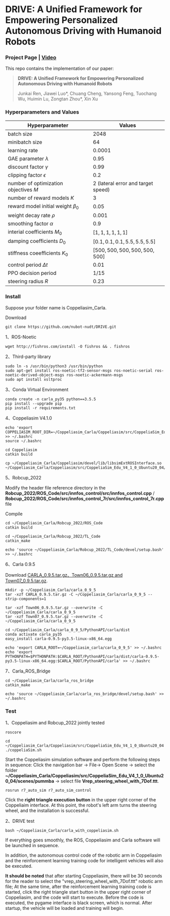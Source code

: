 # DRIVE: A Unified Framework for Empowering Personalized Autonomous Driving with Humanoid Robots

### Project Page | [Video]()

This repo contains the implementation of our paper: 
> **DRIVE: A Unified Framework for Empowering Personalized Autonomous Driving with Humanoid Robots**
> 
> Junkai Ren, Jiawei Luo*, Chuang Cheng, Yansong Feng, Tuochang Wu, Huimin Lu, Zongtan Zhou*, Xin Xu
>

### Hyperparameters and Values

| Hyperparameter | Values |
| ----------- | ----------- |
| batch size | 2048 |
| minibatch size | 64 |
| learning rate | 0.0001 |
| GAE parameter $\lambda$ | 0.95 |
| discount factor $\gamma$ | 0.99 |
| clipping factor $\epsilon$ | 0.2 |
| number of optimization objectives $M$ | 2 (lateral error and target speed) |
| number of reward models $K$ | 3 |
| reward model initial weight $\beta_0$ | 0.05 |
| weight decay rate $\rho$ | 0.001 |
| smoothing factor $\alpha$ | 0.9 |
| interial coefficients $M_0$ | $[1,1,1,1,1,1]$ |
| damping coefficients $D_0$ | $[0.1,0.1,0.1,5.5,5.5,5.5]$ |
| stiffness coeefficients $K_0$ | $[500,500,500,500,500,500]$ |
| control period $\Delta t$ | 0.01 |
| PPO decision period | $1/15$ |
| steering radius $R$ | 0.23 |

### Install

Suppose your folder name is Coppeliasim_Carla.

Download

```
git clone https://github.com/nubot-nudt/DRIVE.git
```

1、ROS-Noetic

```
wget http://fishros.com/install -O fishros && . fishros
```

2、Third-party library

```
sudo ln -s /usr/bin/python3 /usr/bin/python
sudo apt-get install ros-noetic-tf2-sensor-msgs ros-noetic-serial ros-noetic-derived-object-msgs ros-noetic-ackermann-msgs
sudo apt install xsltproc
```

3、Conda Virtual Environment

```
conda create -n carla_py35 python==3.5.5
pip install --upgrade pip
pip install -r requirements.txt
```

4、Coppeliasim V4.1.0

```
echo 'export COPPELIASIM_ROOT_DIR=~/Coppeliasim_Carla/Coppeliasim/src/CoppeliaSim_Edu_V4_1_0_Ubuntu20_04' >> ~/.bashrc
source ~/.bashrc

cd Coppeliasim
catkin build

cp ~/Coppeliasim_Carla/Coppeliasim/devel/lib/libsimExtROSInterface.so ~/Coppeliasim_Carla/Coppeliasim/src/CoppeliaSim_Edu_V4_1_0_Ubuntu20_04/
```

5、Robcup_2022

Modify the header file reference directory in the **Robcup_2022/ROS_Code/src/innfos_control/src/innfos_control.cpp** / **Robcup_2022/ROS_Code/src/innfos_control_7r/src/innfos_control_7r.cpp** file

Compile
```
cd ~/Coppeliasim_Carla/Robcup_2022/ROS_Code
catkin build

cd ~/Coppeliasim_Carla/Robcup_2022/TL_Code
catkin_make

echo 'source ~/Coppeliasim_Carla/Robcup_2022/TL_Code/devel/setup.bash' >> ~/.bashrc
```

6、Carla 0.9.5

Download [CARLA_0.9.5.tar.gz、Town06_0.9.5.tar.gz and Town07_0.9.5.tar.gz](https://github.com/carla-simulator/carla/releases/tag/0.9.5).

```
mkdir -p ~/Coppeliasim_Carla/carla_0_9_5
tar -xzf CARLA_0.9.5.tar.gz -C ~/Coppeliasim_Carla/carla_0_9_5 --strip-components=1

tar -xzf Town06_0.9.5.tar.gz --overwrite -C ~/Coppeliasim_Carla/carla_0_9_5
tar -xzf Town07_0.9.5.tar.gz --overwrite -C ~/Coppeliasim_Carla/carla_0_9_5

cd ~/Coppeliasim_Carla/carla_0_9_5/PythonAPI/carla/dist
conda activate carla_py35
easy_install carla-0.9.5-py3.5-linux-x86_64.egg

echo 'export CARLA_ROOT=~/Coppeliasim_carla/carla_0_9_5' >> ~/.bashrc
echo 'export PYTHONPATH=$PYTHONPATH:$CARLA_ROOT/PythonAPI/carla/dist/carla-0.9.5-py3.5-linux-x86_64.egg:$CARLA_ROOT/PythonAPI/carla' >> ~/.bashrc
```

7、Carla_ROS_Bridge

```
cd ~/Coppeliasim_Carla/carla_ros_bridge
catkin_make

echo 'source ~/Coppeliasim_Carla/carla_ros_bridge/devel/setup.bash' >> ~/.bashrc
```

### Test

1、Coppeliasim and Robcup_2022 jointly tested

```
roscore
```

```
cd ~/Coppeliasim_Carla/Coppeliasim/src/CoppeliaSim_Edu_V4_1_0_Ubuntu20_04
./coppeliaSim.sh
```

Start the Coppeliasim simulation software and perform the following steps in sequence: Click the navigation bar -> File-> Open Scene -> select the folder **~/Coppeliasim_Carla/Coppeliasim/src/CoppeliaSim_Edu_V4_1_0_Ubuntu20_04/scenes/pummba** -> select file **Vrep_steering_wheel_with_7Dof.ttt**.

```
rosrun r7_auto_sim r7_auto_sim_control
```

Click the **right triangle execution button** in the upper right corner of the Coppeliaim interface. At this point, the robot's left arm turns the steering wheel, and the installation is successful.

2、DRIVE test

```
bash ~/Coppeliasim_Carla/carla_with_coppeliasim.sh
```

If everything goes smoothly, the ROS, Coppeliasim and Carla software will be launched in sequence.

In addition, the autonomous control code of the robotic arm in Coppeliasim and the reinforcement learning training code for intelligent vehicles will also be executed.

**It should be noted** that after starting Coppeliasim, there will be 30 seconds for the reader to select the "vrep_steering_wheel_with_7Dof.ttt" robotic arm file; At the same time, after the reinforcement learning training code is started, click the right triangle start button in the upper right corner of Coppeliasim, and the code will start to execute. Before the code is executed, the pygame interface is black screen, which is normal. After startup, the vehicle will be loaded and training will begin.

